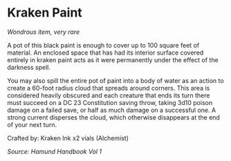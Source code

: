 # Kraken Paint
*Wondrous item, very rare*

A pot of this black paint is enough to cover up to 100 square feet of material. An enclosed space that has had its interior surface covered entirely in kraken paint acts as it were permanently under the effect of the darkness spell.

You may also spill the entire pot of paint into a body of water as an action to create a 60-foot radius cloud that spreads around corners. This area is considered heavily obscured and each creature that ends its turn there must succeed on a DC 23 Constitution saving throw, taking 3d10 poison damage on a failed save, or half as much damage on a successful one. A strong current disperses the cloud, which otherwise disappears at the end of your next turn.

Crafted by: Kraken Ink x2 vials (Alchemist)

*Source: Hamund Handbook Vol 1*